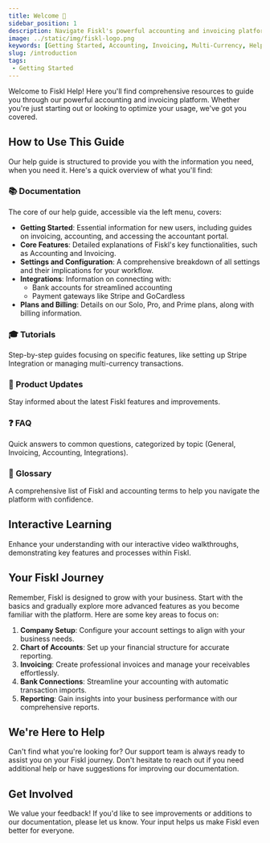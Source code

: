 ```yaml
---
title: Welcome 🎉 
sidebar_position: 1
description: Navigate Fiskl's powerful accounting and invoicing platform with ease
image: ../static/img/fiskl-logo.png
keywords: [Getting Started, Accounting, Invoicing, Multi-Currency, Help Guide, Documentation]
slug: /introduction
tags:
 - Getting Started
---
```


Welcome to Fiskl Help! Here you'll find comprehensive resources to guide you through our powerful accounting and invoicing platform. Whether you're just starting out or looking to optimize your usage, we've got you covered.

## How to Use This Guide

Our help guide is structured to provide you with the information you need, when you need it. Here's a quick overview of what you'll find:

### 📚 Documentation

The core of our help guide, accessible via the left menu, covers:

- **Getting Started**: Essential information for new users, including guides on invoicing, accounting, and accessing the accountant portal.
- **Core Features**: Detailed explanations of Fiskl's key functionalities, such as Accounting and Invoicing.
- **Settings and Configuration**: A comprehensive breakdown of all settings and their implications for your workflow.
- **Integrations**: Information on connecting with:
  - Bank accounts for streamlined accounting
  - Payment gateways like Stripe and GoCardless
- **Plans and Billing**: Details on our Solo, Pro, and Prime plans, along with billing information.

### 🎓 Tutorials

Step-by-step guides focusing on specific features, like setting up Stripe Integration or managing multi-currency transactions.

### 📣 Product Updates

Stay informed about the latest Fiskl features and improvements.

### ❓ FAQ

Quick answers to common questions, categorized by topic (General, Invoicing, Accounting, Integrations).

### 📘 Glossary

A comprehensive list of Fiskl and accounting terms to help you navigate the platform with confidence.

## Interactive Learning

Enhance your understanding with our interactive video walkthroughs, demonstrating key features and processes within Fiskl.

## Your Fiskl Journey

Remember, Fiskl is designed to grow with your business. Start with the basics and gradually explore more advanced features as you become familiar with the platform. Here are some key areas to focus on:

1. **Company Setup**: Configure your account settings to align with your business needs.
2. **Chart of Accounts**: Set up your financial structure for accurate reporting.
3. **Invoicing**: Create professional invoices and manage your receivables effortlessly.
4. **Bank Connections**: Streamline your accounting with automatic transaction imports.
5. **Reporting**: Gain insights into your business performance with our comprehensive reports.

## We're Here to Help

Can't find what you're looking for? Our support team is always ready to assist you on your Fiskl journey. Don't hesitate to reach out if you need additional help or have suggestions for improving our documentation.

## Get Involved

We value your feedback! If you'd like to see improvements or additions to our documentation, please let us know. Your input helps us make Fiskl even better for everyone.

